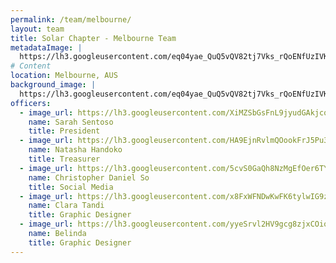 ```yaml
---
permalink: /team/melbourne/
layout: team
title: Solar Chapter - Melbourne Team
metadataImage: |
  https://lh3.googleusercontent.com/eq04yae_QuQ5vQV82tj7Vks_rQoENfUzIVKjk7YV6TByLr8Iw3TJVLF79Y1Un2UfhwzcHczoYGGFzIXALVDD_gsmIcJhS-UtYBUtbX_rpZf2tTQLHR8kcN-OOvtR-4AF8wTAgIWENM7HJeSz1jRRErlSmvOve2XewJM1lbkWCo9mRthrdYtzzHiQPj2_KzhI3aAF5PJtcEHTDKq0TwsCTvh5oGRXDtjD9Abg1iG6yQtqEMlCIuyZi-e7TxlcwDIsQiA3KH8BrU0ftg8Wg73oBb919wbB3oBuwYtJ37DcgLHgqYV6YjJih6lBWpalvsvrO_utpINrmsxdWY79Mg4NwakhpZytOwKnysZIsOoa6dYjlRzd4WWo9nDwUjsrcXSztc26WfT9y83BoTSIqMv1xtcuRi66H0_QB44Pme2RSC2NNapD5jUZFP-LheZSWnoiCoTHi26Y5bn9SUhXgeQNne5Lt57km--sv5nsLpP8lUC46XgDPXO2_hgHZpJ34wNmGQIuzPNk0HSgmdGZ2KBGB9eWBnBW823hwL1jmKRLYpe-MdqZ6iBzhmthUY_zyTxLp2uFdukJjWPVHAayuHHtX5EHzzLhGL06LRsKk9PTppSHog-vKQg2ygvAwcQzg5h7M2KaRpCAS2f5IotwqoxqyI9PipvzhLEpnqCcrPLIr7uwY3SnHQR1p7DO1QzeQg=w593-h356-no
# Content
location: Melbourne, AUS
background_image: |
  https://lh3.googleusercontent.com/eq04yae_QuQ5vQV82tj7Vks_rQoENfUzIVKjk7YV6TByLr8Iw3TJVLF79Y1Un2UfhwzcHczoYGGFzIXALVDD_gsmIcJhS-UtYBUtbX_rpZf2tTQLHR8kcN-OOvtR-4AF8wTAgIWENM7HJeSz1jRRErlSmvOve2XewJM1lbkWCo9mRthrdYtzzHiQPj2_KzhI3aAF5PJtcEHTDKq0TwsCTvh5oGRXDtjD9Abg1iG6yQtqEMlCIuyZi-e7TxlcwDIsQiA3KH8BrU0ftg8Wg73oBb919wbB3oBuwYtJ37DcgLHgqYV6YjJih6lBWpalvsvrO_utpINrmsxdWY79Mg4NwakhpZytOwKnysZIsOoa6dYjlRzd4WWo9nDwUjsrcXSztc26WfT9y83BoTSIqMv1xtcuRi66H0_QB44Pme2RSC2NNapD5jUZFP-LheZSWnoiCoTHi26Y5bn9SUhXgeQNne5Lt57km--sv5nsLpP8lUC46XgDPXO2_hgHZpJ34wNmGQIuzPNk0HSgmdGZ2KBGB9eWBnBW823hwL1jmKRLYpe-MdqZ6iBzhmthUY_zyTxLp2uFdukJjWPVHAayuHHtX5EHzzLhGL06LRsKk9PTppSHog-vKQg2ygvAwcQzg5h7M2KaRpCAS2f5IotwqoxqyI9PipvzhLEpnqCcrPLIr7uwY3SnHQR1p7DO1QzeQg=w593-h356-no
officers:
  - image_url: https://lh3.googleusercontent.com/XiMZSbGsFnL9jyudGAkjcqMXYPnMNYEdF5SbhdSgFhKJL4ZEkXCSnoSgJWHbZaOt_nVIXrBGs3jki5qD5Eo8mmVGSWu0N6G_NE-B--iz437eLfhgAtXsw0wKdUBvtL6omwgbA39Rjhqsr3j7EfNT2pywGiEWQd2eNu0yrttU3kzYnXmqhQ5DTa-VMazBC8CmSukEv6fGP3fRzDzDG8mRGvrm3U2FS7DQgiIfLRXTm7J-pbvklbE6ZBmgksVLFkll4wU15MO9iGcujipMVMxSgYMzTE75Bht1yQOMA5bABL5RZKdq1TI_lnOMZ45hP_eVAnI_oeLqcwy-x-2wJfAH-rYb_Rvl3EU-YNT1-ZoY7uMNBSLpE6m9GNa_Q6U_wEosb3LEpBDr6bZyzOP1x5WjbhNR0fHehXDcf1PEjo_HQ87G4Z2RZuq4TTxerUWKCRS9ivEtgwyETZemwJsbxkcpnfwoOFCbhKKhfp84V_O1Cm1DSp-Ejtvhh_UlxPrzRuA1r5UIuMLnixQLy8y63tGwp6p4vKAloraX8SG8Y9b_4zDYIOB6dsX3W4X6_yPpHta0OCoEh3Afjrjqse-5mhMqQKUIw4NaOPONni84bTgbgHc5mJP21ja8jjzlbWqY9ONKfuC_GLRgwbcgnY3jTYUJxSzqS3q1XdlYdO8Mko7TpFiVS9bf3n7l2qNzkO1KsA=w449-h562-no
    name: Sarah Sentoso
    title: President
  - image_url: https://lh3.googleusercontent.com/HA9EjnRvlmQOookFrJ5Pu3mcodATy2zX_2vbvewNyzF_3RAkRA3rheEsiYMq2xZKkKJjYqic12pXuJURkEMP4GMdoqoJSgK1SJgaeajTDO2EJlGiAJuzeRyajLrMxA74FMnJ6uI1rk6-rJgL7ktlhfCX3MkD2ux43RMZhlLYuHZekD9wEz59qiEn-_glz-lmSHmMVRCOjEexpqD5jr1f-eUGDMMS-ZqAt0Yw9y2OXP4VmnQ6MmsjwUs28ZwvrcwBAFkK02nmXuaeSVqyP8Bm-dzGSkSDFzfMRc9bcGNkGV73GgFTNcCLaC0arvYU1SkzOOEkS_i4HgF5w2yI96tXMcmGVSgEn7r0Qietfa2bPrNIBCV2VzDKV1EBtS1_2HrPKZZfUvcP-pVUwjKr33VVJ7PajkHJDuJ-Yp3a0ddPaov5Nh3FI9d3lHLSgnOmeDr6Ppdekd6oFsTn-nO0JQLk7pmALIQJSw6Lpk7I2YtJqdVRRtqmJUu39otFf4u8tLW5YFrChWNiLTkD9WvhH0s_vGh7U3NJ3KIDMcjbiTPkdQdWRlCP7KlWVAxgRuyrUuIUzkdJsGoNwgqYTL7CZ6cxgsXeOKOrbhHLSOHvlpCQ79oxXl_Rv7__uYvPlu8y_yrjxpoOLAjkSf9QWUD6WVYF-8f9H9hgH00HXK0Ro1RgxZKA5TlFBqbzGGOMcgao6g=w400-h500-no
    name: Natasha Handoko
    title: Treasurer
  - image_url: https://lh3.googleusercontent.com/5cvS0GaQh8NzMgEfOer6TYiAFh4af3bSnUnhSvNylmNKx3DnwCzPlifFw1EGobp5qkdasEXh0wlqvRrlaf_ldYP7ojzOkY0zCXzgbyiBkgzG1JkAPSodPxoaBw7OnMlLP1HeuTsJboNHS6JzMMvkMMYuDvT2CzQlHYr4IrAH1jTHl2REZKKg2AihuWC__7XvqPJGxYdN6sXIiQpk9UI2GnwfTFti53rTtR9Fmppvvr_8YlsbDdttgxgIpxqro9u-r7jFi34OzEgJm9z811sASo2pK9lBRgjkgH-YCNQQiWTtioFfbnTvukTPQazXbGzqioNpQTZsAiiXn_MLMNDtFOls6-45mAvojc-kP51XaxOZT3YEROTFoQ3vJeOlsdchoKRCpnGYuaC8khJosFPkIqTmCTlQx5WPEYSBb1ldP8LDufkHfWqHjATPe8EVaG3ttGcuOc_UNHvsC2S3pDPwlIg3-hNxkYsymm2I7vtOI9RQ3AStbUB9rgc-wNK_86O9PGKkRBGLZLpE5FSJRJCaLFffBawXJFQpJRr-fn4UEJA9r1zAHLM8SjuNmy8MmHYvSyhuq4dqBd-zZjDyBwtrLDmunyHL8HY71e0saW-wPiiYEG0rknKcvPMT6khbFAwfQ7IT45fRlmQa0Hl_j8j32-NngxHCmiJvRILIx2h6pLGsuZI1tAnziEzOBjLFrg=w510-h681-no
    name: Christopher Daniel So
    title: Social Media
  - image_url: https://lh3.googleusercontent.com/x8FxWFNDwKwFK6tylwIG9zgnIaVkuiCGSFPkTv7gE3tpM2iSCYtcCChn5EJtzEsBIzYTL5ZDVOKsFuDvpDZkHFSd6-PtK9_NW2KWmMC3yuRt3-Tvf-ebmni1RlblPR7a3QtwPKHNxP_tU5_hYuPBIaz4Md-DLApvALqMnRGzhZlubBPoy8iLrpr0WOlpz6GtgJGv1AKlhRSxBxepztHxDkdU85KhtgCOEbdyXanJuevHfzNRhQcOd7OqVuDQHArM3unNcIybDH14b_7yYevTNgk2Lp8NkflygplSebXIVhS4IXYw2MznNi9k6aGnbZ815nFs3lnsMca-Xs-b4CzvCp-V1rzpH_20BnLQZ8RX5B_aE1oX5HWgtg7yiaitmqiFOXXqFkw7pxfh9X5Aucks48iVLnYRdXkTObLhqGrjmPoUOcTlTVvqcD1ZJcnoZXDJ3wk0V5YJOfsUPdiEgyn2j2LIKxreJIB0MxnZV16HpmNXXCbmVw79tIZJ2FucXWV0YTBKgycLoBUyscbx127kIiUlAwQCcxUMwz2Q6JwU-jh_n57uuxp3lQnHfvUK-T66X2bYxDZISDB6up0IrMxGA4Yts0IO6qEoiHnp1ps8o67c8mNm0w87EosaUTntYlXbKHlGQg_8QVFtBiXlG_p-lz5h2PI0P3CwsxoMraSJybr9rhNLYOc5xWbAtJS6Uw=w280-h351-no
    name: Clara Tandi
    title: Graphic Designer
  - image_url: https://lh3.googleusercontent.com/yyeSrvl2HV9gcg8zjxCOiouxAmGSixutw5psJMoZTG423AgZohimvjcKP8T2i8Ie2KrUIYw_xkdUaQZzTTrTNbHFkhJAPY5bQz5-1J3VfVe57BwuKYMhAxyIVMCG_f9PzzaMv7KXNek6qze52PHnQvyTNPmCAb5HSRP5YjmcCPr5Bf9NRp_1WDYbI5O86w-A3rMGLyZXcY-yoBtxXSHNtqKLg5codt9Fj-82vZAH62Am5iDlvmbcgjjgrOvQkiu0z01yg600hNiRvWWiuYg4T15pR80P9Z-cTOk54Nv1f3FYJvkSnFhJHlDSpmLPYc3-C8scPWlU5jqXMrU81MqP7AlIK-Kc42h95KbE_eyPLKRwMiQdnO4SKjxh_edaDQucaD5A0MhJht8893E_hiZO5H4LyFHOTJ9MWtPpxP61LR6SbL9UA45y-V7jKbkUxoEDd52ozLcO5FuOKRJHxbjd2IPICIDg290FYkCiJ9FiKNZIZE31nHu9J2MZAzRzZDVIf5Pk1z3oyocnQvqN0v_GYb5fXkTOhUOvONWwARyANMh5eQyQGJJpOoSWGpJpgc3n2wd4oACjKTC47o9Uvs5yPbrEWq7cuTG_cZKya-YFaAAFu-w7ae0MrK4UVxd6-MX0R5YCYWi31krvBwI_KWchoLztL5fvufhasYIDpUSXHITp_wQ0uqK6s7cg86m23A=w449-h562-no
    name: Belinda
    title: Graphic Designer
---
```

